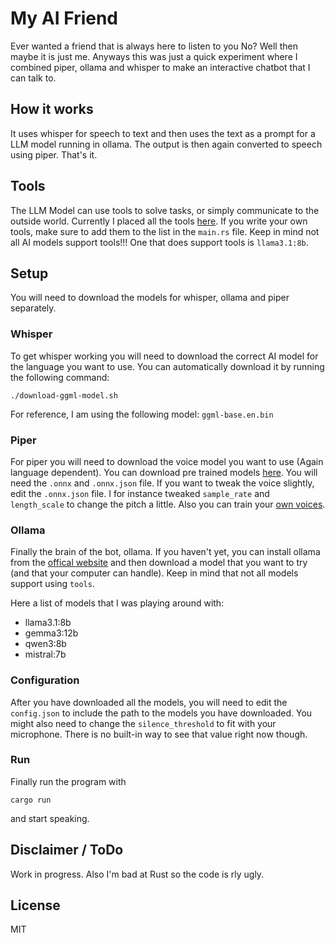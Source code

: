 # My AI Friend
Ever wanted a friend that is always here to listen to you No? Well then maybe it is just me. Anyways this was just a quick experiment where I combined
piper, ollama and whisper to make an interactive chatbot that I can talk to.

## How it works
It uses whisper for speech to text and then uses the text as a prompt for a LLM model running in ollama. The output is then again converted to speech using piper.
That's it.

## Tools
The LLM Model can use tools to solve tasks, or simply communicate to the outside world. Currently I placed all the tools [here](/src/tools). If you write your own
tools, make sure to add them to the list in the `main.rs` file. Keep in mind not all AI models support tools!!! One that does support tools is `llama3.1:8b`.


## Setup
You will need to download the models for whisper, ollama and piper separately.

### Whisper
To get whisper working you will need to download the correct AI model for the language you want to use. You can automatically download it by running the following command:
```
./download-ggml-model.sh
```

For reference, I am using the following model: `ggml-base.en.bin`

### Piper
For piper you will need to download the voice model you want to use (Again language dependent). You can download pre trained models [here](https://huggingface.co/rhasspy/piper-voices/tree/main).
You will need the `.onnx` and `.onnx.json` file. If you want to tweak the voice slightly, edit the `.onnx.json` file. I for instance tweaked `sample_rate` and `length_scale` to change the pitch a little.
Also you can train your [own voices](https://github.com/rhasspy/piper/blob/master/TRAINING.md).

### Ollama
Finally the brain of the bot, ollama. If you haven't yet, you can install ollama from the [offical website](https://ollama.com/) and then download a model that you want to try (and that your computer can handle).
Keep in mind that not all models support using `tools`. 

Here a list of models that I was playing around with:

* llama3.1:8b
* gemma3:12b
* qwen3:8b
* mistral:7b

### Configuration
After you have downloaded all the models, you will need to edit the `config.json` to include the path to the models you have downloaded.
You might also need to change the `silence_threshold` to fit with your microphone. There is no built-in way to see that value right now though.

### Run
Finally run the program with
```
cargo run
```
and start speaking.

## Disclaimer / ToDo
Work in progress. Also I'm bad at Rust so the code is rly ugly.

## License
MIT
